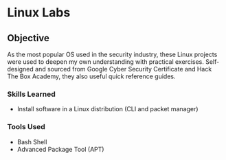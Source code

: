 # Linux Labs

## Objective

As the most popular OS used in the security industry, these Linux projects were used to deepen my own understanding with practical exercises. 
Self-designed and sourced from Google Cyber Security Certificate and Hack The Box Academy, they also useful quick reference guides.

### Skills Learned

- Install software in a Linux distribution (CLI and packet manager)


### Tools Used

- Bash Shell
- Advanced Package Tool (APT)
